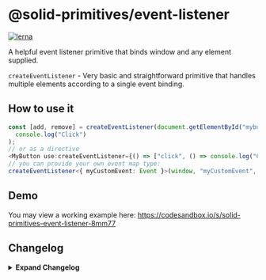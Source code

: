 # @solid-primitives/event-listener

[![lerna](https://img.shields.io/badge/maintained%20with-lerna-cc00ff.svg)](https://lerna.js.org/)

A helpful event listener primitive that binds window and any element supplied.

`createEventListener` - Very basic and straightforward primitive that handles multiple elements according to a single event binding.

## How to use it

```ts
const [add, remove] = createEventListener(document.getElementById("mybutton"), "mouseDown", () =>
  console.log("Click")
);
// or as a directive
<MyButton use:createEventListener={() => ["click", () => console.log("Click")]}>Click!</MyButton>;
// you can provide your own event map type:
createEventListener<{ myCustomEvent: Event }>(window, "myCustomEvent", () => console.log("yup!"));
```

## Demo

You may view a working example here: https://codesandbox.io/s/solid-primitives-event-listener-8mm77

## Changelog

<details>
<summary><b>Expand Changelog</b></summary>

0.0.100

First ported commit from react-use-event-listener.

1.1.4

Released a version with type mostly cleaned up.

1.2.3

Switched to a more idiomatic pattern: Warning: incompatible with the previous version!

</details>
